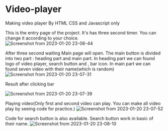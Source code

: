 # Video-player
Making video player By HTML CSS and Javascript only


This is the entry page of the project. It's has three second timer. You can change it according to your choice.
![Screenshot from 2023-01-20 23-06-44](https://user-images.githubusercontent.com/120950089/213779928-b2b90c60-125f-488f-9e39-5e8a3e21cbfa.png)



After three second waiting Main page will open. The main button is divided into two part : heading part and main part.
In heading part we can found logo of video player, search button and , bar icon.
In main part we can found seven video with their name(which is random) 
![Screenshot from 2023-01-20 23-07-31](https://user-images.githubusercontent.com/120950089/213780034-2065f448-4964-477e-bd1d-c9823240c883.png)


Result after clicking bar

![Screenshot from 2023-01-20 23-07-39](https://user-images.githubusercontent.com/120950089/213780100-545ed508-a233-4d25-8e3e-0eb6b974b83c.png)


Playing video(Only first and second video can play. You can make all video play by seeing code for practice.)
![Screenshot from 2023-01-20 23-07-52](https://user-images.githubusercontent.com/120950089/213780459-028f0e82-4c09-4bd6-a795-a1f9a4212b78.png)


Code for search button is also available. Search button work in basic of their name. 
![Screenshot from 2023-01-20 23-08-10](https://user-images.githubusercontent.com/120950089/213780499-5e46ba0c-5e2a-48cc-835d-ba82aae266c3.png)
